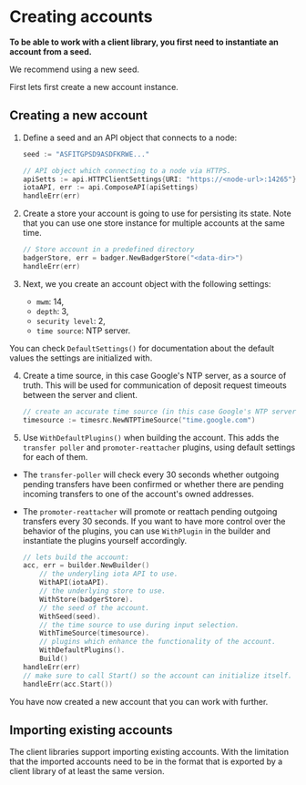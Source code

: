 # Creating accounts

**To be able to work with a client library, you first need to instantiate an account from a seed.**

We recommend using a new seed.

First lets first create a new account instance.

## Creating a new account

1. Define a seed and an API object that connects to a node:
   
    ```go
    seed := "ASFITGPSD9ASDFKRWE..."

    // API object which connecting to a node via HTTPS.
    apiSetts := api.HTTPClientSettings{URI: "https://<node-url>:14265"}
    iotaAPI, err := api.ComposeAPI(apiSettings)
    handleErr(err)
    ```

2. Create a store your account is going to use for persisting its state.
Note that you can use one store instance for multiple accounts at the same time. 

    ```go
    // Store account in a predefined directory
    badgerStore, err = badger.NewBadgerStore("<data-dir>")
    handleErr(err)
    ```

3. Next, we you create an account object with the following settings:

   - `mwm`: 14, 
   - `depth`: 3, 
   - `security level`: 2,
   - `time source`: NTP server.

You can check `DefaultSettings()` for documentation about the default values the settings are initialized with.

4. Create a time source, in this case Google's NTP server, as a source of truth. This will be used for communication of deposit request timeouts between the server and client.

    ```go
    // create an accurate time source (in this case Google's NTP server).
    timesource := timesrc.NewNTPTimeSource("time.google.com")
    ```


5. Use `WithDefaultPlugins()` when building the account. This adds the `transfer poller` and `promoter-reattacher` plugins, using default settings for each of them.
- The `transfer-poller` will check every 30 seconds whether outgoing pending transfers have been confirmed or whether there are pending incoming transfers to one of the account's owned addresses. 
- The `promoter-reattacher` will promote or reattach pending outgoing transfers every 30 seconds. If you want to have more control over the behavior of the plugins, you can use `WithPlugin` in the builder and instantiate the plugins yourself accordingly.

    ```go
    // lets build the account:
    acc, err = builder.NewBuilder()
        // the underyling iota API to use.
        WithAPI(iotaAPI).
        // the underlying store to use.
        WithStore(badgerStore).
        // the seed of the account.
        WithSeed(seed).
        // the time source to use during input selection.
        WithTimeSource(timesource).
        // plugins which enhance the functionality of the account.
        WithDefaultPlugins().
        Build()
    handleErr(err)
    // make sure to call Start() so the account can initialize itself.
    handleErr(acc.Start())
    ```

You have now created a new account that you can work with further.

## Importing existing accounts

The client libraries support importing existing accounts. With the limitation that the imported accounts need to be in the format that is exported by a client library of at least the same version.